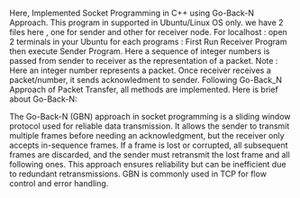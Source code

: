 Here, Implemented Socket Programming in C++ using Go-Back-N Approach.
This program in supported in Ubuntu/Linux OS only.
we have 2 files here , one for sender and other for receiver node.
For localhost :
open 2 terminals in your Ubuntu for each programs :
First Run Receiver Program then execute Sender Program.
Here a sequence of integer numbers is passed from sender to receiver as the representation of a packet.
Note : Here an integer number represents a packet.
Once receiver receives a packet/number, it sends acknowledment to sender.
Following Go-Back_N Approach of Packet Transfer, all methods are implemented.
Here is brief about Go-Back-N:

The Go-Back-N (GBN) approach in socket programming is a sliding window protocol used for 
reliable data transmission. It allows the sender to transmit multiple frames before needing 
an acknowledgment, but the receiver only accepts in-sequence frames. 
If a frame is lost or corrupted, all subsequent frames are discarded, and the sender must retransmit
the lost frame and all following ones. 
This approach ensures reliability but can be inefficient due to redundant retransmissions.
GBN is commonly used in TCP for flow control and error handling.
